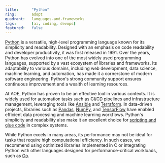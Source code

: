 ```yaml
---
title:      "Python"
ring:       adopt
quadrant:   languages-and-frameworks
tags:       [ai, coding, devops]
featured:   false
---
```


[Python](https://www.python.org/) is a versatile, high-level programming language known for its simplicity and readability. Designed with an emphasis on code readability and developer productivity, it was first released in 1991. Over the years, Python has evolved into one of the most widely used programming languages, supported by a vast ecosystem of libraries and frameworks. Its adaptability to various domains, including web development, data science, machine learning, and automation, has made it a cornerstone of modern software engineering. Python's strong community support ensures continuous improvement and a wealth of learning resources.

At AOE, Python has proven to be an effective tool in various contexts. It is widely used for automation tasks such as CI/CD pipelines and infrastructure management, leveraging tools like [Ansible](/platforms-and-aoe-services/ansible/) and [Terraform](https://www.terraform.io/). In data-driven projects, libraries such as [Pandas](https://pandas.pydata.org/), [NumPy](https://numpy.org/), and [TensorFlow](https://www.tensorflow.org/) have enabled efficient data processing and machine learning workflows. Python's simplicity and readability also make it an excellent choice for [scripting and glue code](/platforms-and-aoe-services/python-for-infrastructure/) in complex systems.

While Python excels in many areas, its performance may not be ideal for tasks that require high computational efficiency. In such cases, we recommend using optimized libraries implemented in C or integrating Python with other languages designed for performance-critical workloads, such as [Go](/languages-and-frameworks/go-lang/).
